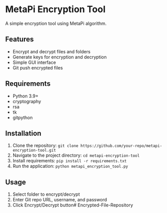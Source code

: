 # MetaPi Encryption Tool

A simple encryption tool using MetaPi algorithm.

## Features

* Encrypt and decrypt files and folders
* Generate keys for encryption and decryption
* Simple GUI interface
* Git push encrypted files

## Requirements

* Python 3.9+
* cryptography
* rsa
* tk
* gitpython

## Installation

1. Clone the repository: `git clone https://github.com/your-repo/metapi-encryption-tool.git`
2. Navigate to the project directory: `cd metapi-encryption-tool`
3. Install requirements: `pip install -r requirements.txt`
4. Run the application: `python metapi_encryption_tool.py`

## Usage

1. Select folder to encrypt/decrypt
2. Enter Git repo URL, username, and password
3. Click Encrypt/Decrypt button#   E n c r y p t e d - F i l e - R e p o s i t o r y  
 